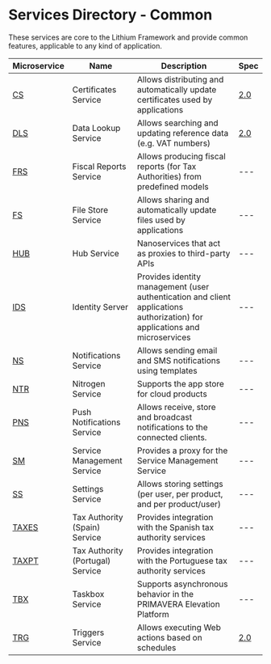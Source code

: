 # Services Directory - Common

These services are core to the Lithium Framework and provide common features, applicable to any kind of application.

| Microservice | Name | Description | Spec |
| - | - | - | - |
| [CS](./cs.md) | Certificates Service | Allows distributing and automatically update certificates used by applications | [2.0](./specs/cs-spec-2.0.md) |
| [DLS](./dls.md) | Data Lookup Service | Allows searching and updating reference data (e.g. VAT numbers) | [2.0](./specs/dls-spec-2.0.md) |
| [FRS](./frs.md) | Fiscal Reports Service | Allows producing fiscal reports (for Tax Authorities) from predefined models | --- |
| [FS](./fs.md) | File Store Service | Allows sharing and automatically update files used by applications | --- |
| [HUB](./hub.md) | Hub Service | Nanoservices that act as proxies to third-party APIs | --- |
| [IDS](./ids.md) | Identity Server | Provides identity management (user authentication and client applications authorization) for applications and microservices | --- |
| [NS](./ns.md) | Notifications Service | Allows sending email and SMS notifications using templates | --- |
| [NTR](./ntr.md) | Nitrogen Service | Supports the app store for cloud products | --- |
| [PNS](./pns.md) | Push Notifications Service | Allows receive, store and broadcast notifications to the connected clients. | --- |
| [SM](./sm.md) | Service Management Service | Provides a proxy for the Service Management Service | --- |
| [SS](./ss.md) | Settings Service | Allows storing settings (per user, per product, and per product/user) | --- |
| [TAXES](./taxes.md) | Tax Authority (Spain) Service | Provides integration with the Spanish tax authority services | --- |
| [TAXPT](./taxpt.md) | Tax Authority (Portugal) Service | Provides integration with the Portuguese tax authority services | --- |
| [TBX](./tbx.md) | Taskbox Service | Supports asynchronous behavior in the PRIMAVERA Elevation Platform | --- |
| [TRG](./trg.md)| Triggers Service | Allows executing Web actions based on schedules | [2.0](./specs/trg-spec-2.0.md) |
